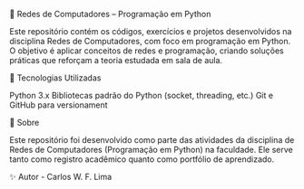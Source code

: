 📡 Redes de Computadores – Programação em Python

Este repositório contém os códigos, exercícios e projetos desenvolvidos na disciplina Redes de Computadores, com foco em programação em Python.
O objetivo é aplicar conceitos de redes e programação, criando soluções práticas que reforçam a teoria estudada em sala de aula.

🚀 Tecnologias Utilizadas

Python 3.x
Bibliotecas padrão do Python (socket, threading, etc.)
Git e GitHub para versionament

🏫 Sobre

Este repositório foi desenvolvido como parte das atividades da disciplina de Redes de Computadores (Programação em Python) na faculdade.
Ele serve tanto como registro acadêmico quanto como portfólio de aprendizado.

✨ Autor - Carlos W. F. Lima 
